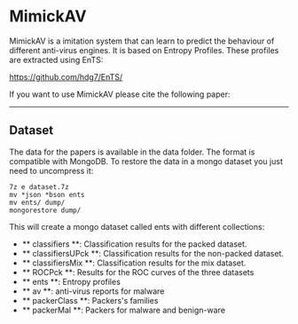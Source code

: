 # MimickAV

MimickAV is a imitation system that can learn to predict the behaviour of different anti-virus engines. It is based on Entropy Profiles. These profiles are extracted using EnTS:

https://github.com/hdg7/EnTS/

If you want to use MimickAV please cite the following paper:

----

## Dataset

The data for the papers is available in the data folder. The format is compatible with MongoDB. To restore the data in a mongo dataset you just need to uncompress it:
```
7z e dataset.7z
mv *json *bson ents
mv ents/ dump/
mongorestore dump/
```

This will create a mongo dataset called ents with different collections:

- ** classifiers **: Classification results for the packed dataset.
- ** classifiersUPck **: Classification results for the non-packed dataset.
- ** classifiersMix **: Classification results for the mix dataset.
- ** ROCPck **: Results for the ROC curves of the three datasets
- ** ents **: Entropy profiles
- ** av **: anti-virus reports for malware
- ** packerClass **: Packers's families
- ** packerMal **: Packers for malware and benign-ware
